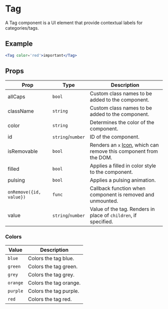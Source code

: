 # Tag

A Tag component is a UI element that provide contextual labels for categories/tags.

## Example

```jsx
<Tag color='red'>important</Tag>
```


## Props

| Prop | Type | Description |
| --- | --- | --- |
| allCaps | `bool` | Custom class names to be added to the component. |
| className | `string` | Custom class names to be added to the component. |
| color | `string` | Determines the color of the component. |
| id | `string`/`number` | ID of the component. |
| isRemovable | `bool` | Renders an `x` [Icon](../Icon), which can remove this component from the DOM. |
| filled | `bool` | Applies a filled in color style to the component. |
| pulsing | `bool` | Applies a pulsing animation. |
| `onRemove({id, value})` | `func` | Callback function when component is removed and unmounted. |
| value | `string`/`number` | Value of the tag. Renders in place of `children`, if specified. |


### Colors

| Value | Description |
| --- | --- |
| `blue` | Colors the tag blue. |
| `green` | Colors the tag green. |
| `grey` | Colors the tag grey. |
| `orange` | Colors the tag orange. |
| `purple` | Colors the tag purple. |
| `red` | Colors the tag red. |
